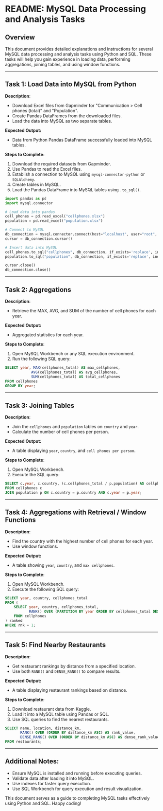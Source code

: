 # README: MySQL Data Processing and Analysis Tasks

## Overview
This document provides detailed explanations and instructions for several MySQL data processing and analysis tasks using Python and SQL. These tasks will help you gain experience in loading data, performing aggregations, joining tables, and using window functions.

---

## Task 1: Load Data into MySQL from Python
**Description:**
- Download Excel files from Gapminder for "Communication > Cell phones (total)" and "Population".
- Create Pandas DataFrames from the downloaded files.
- Load the data into MySQL as two separate tables.

**Expected Output:**
- Data from Python Pandas DataFrame successfully loaded into MySQL tables.



**Steps to Complete:**
1. Download the required datasets from Gapminder.
2. Use Pandas to read the Excel files.
3. Establish a connection to MySQL using `mysql-connector-python` or `SQLAlchemy`.
4. Create tables in MySQL.
5. Load the Pandas DataFrame into MySQL tables using `.to_sql()`.

```python
import pandas as pd
import mysql.connector

# Load data into pandas
cell_phones = pd.read_excel("cellphones.xlsx")
population = pd.read_excel("population.xlsx")

# Connect to MySQL
db_connection = mysql.connector.connect(host="localhost", user="root", password="password", database="test_db")
cursor = db_connection.cursor()

# Insert data into MySQL
cell_phones.to_sql("cellphones", db_connection, if_exists='replace', index=False)
population.to_sql("population", db_connection, if_exists='replace', index=False)

cursor.close()
db_connection.close()
```

---

## Task 2: Aggregations
**Description:**
- Retrieve the MAX, AVG, and SUM of the number of cell phones for each year.

**Expected Output:**
- Aggregated statistics for each year.



**Steps to Complete:**
1. Open MySQL Workbench or any SQL execution environment.
2. Run the following SQL query:

```sql
SELECT year, MAX(cellphones_total) AS max_cellphones, 
            AVG(cellphones_total) AS avg_cellphones, 
            SUM(cellphones_total) AS total_cellphones
FROM cellphones
GROUP BY year;
```

---

## Task 3: Joining Tables
**Description:**
- Join the `cellphones` and `population` tables on `country` and `year`.
- Calculate the number of cell phones per person.

**Expected Output:**
- A table displaying `year`, `country`, and `cell phones per person`.



**Steps to Complete:**
1. Open MySQL Workbench.
2. Execute the SQL query:

```sql
SELECT c.year, c.country, (c.cellphones_total / p.population) AS cellphones_per_person
FROM cellphones c
JOIN population p ON c.country = p.country AND c.year = p.year;
```

---

## Task 4: Aggregations with Retrieval / Window Functions
**Description:**
- Find the country with the highest number of cell phones for each year.
- Use window functions.

**Expected Output:**
- A table showing `year`, `country`, and `max cellphones`.


**Steps to Complete:**
1. Open MySQL Workbench.
2. Execute the following SQL query:

```sql
SELECT year, country, cellphones_total
FROM (
    SELECT year, country, cellphones_total, 
           RANK() OVER (PARTITION BY year ORDER BY cellphones_total DESC) AS rnk
    FROM cellphones
) ranked
WHERE rnk = 1;
```

---

## Task 5: Find Nearby Restaurants
**Description:**
- Get restaurant rankings by distance from a specified location.
- Use both `RANK()` and `DENSE_RANK()` to compare results.

**Expected Output:**
- A table displaying restaurant rankings based on distance.



**Steps to Complete:**
1. Download restaurant data from Kaggle.
2. Load it into a MySQL table using Pandas or SQL.
3. Use SQL queries to find the nearest restaurants.

```sql
SELECT name, location, distance_km,
       RANK() OVER (ORDER BY distance_km ASC) AS rank_value,
       DENSE_RANK() OVER (ORDER BY distance_km ASC) AS dense_rank_value
FROM restaurants;
```

---

## Additional Notes:
- Ensure MySQL is installed and running before executing queries.
- Validate data after loading it into MySQL.
- Use indexes for faster query execution.
- Use SQL Workbench for query execution and result visualization.

This document serves as a guide to completing MySQL tasks effectively using Python and SQL. Happy coding!

